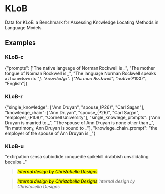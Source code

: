 # KLoB
Data for KLoB: a Benchmark for Assessing Knowledge Locating Methods in Language Models.

## Examples
### KLoB-c
  {"prompts": ["The native language of Norman Rockwell is _", "The mother tongue of Norman Rockwell is _", "The language Norman Rockwell speaks at hometown is _"], "knowledge": ["Norman Rockwell", "native_(P103)", "English"]}

### KLoB-r
  {"single_knowledge": ["Ann Druyan", "spouse_(P26)", "Carl Sagan"], "knowledge_chain": ["Ann Druyan", "spouse_(P26)", "Carl Sagan", "employer_(P108)", "Cornell University"], "single_knowlege_prompts": ["Ann Druyan is married to _", "The spouse of Ann Druyan is none other than _", "In matrimony, Ann Druyan is bound to _"], "knowlege_chain_prompt": "the employer of the spouse of Ann Druyan is _"}

### KLoB-u
  "extirpation sensa subiodide conquedle spikebill drabbish unvalidating becuiba _"


> *<mark>Internal design by Christabella Designs</mark>*

> *<mark>Internal design by Christabella Designs</mark>*
> *Internal design by Christabella Designs*
